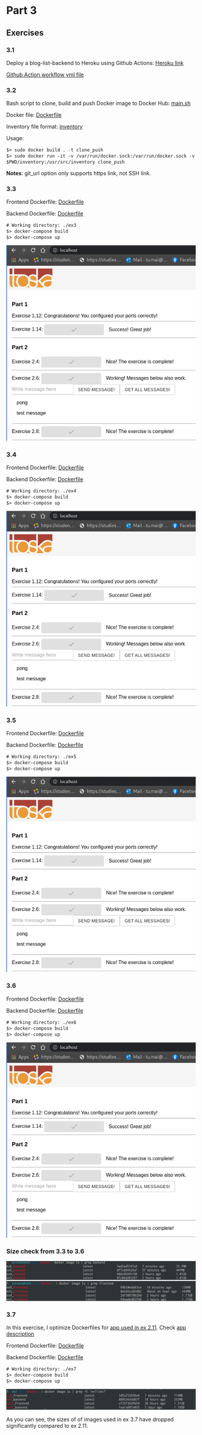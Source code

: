 # Part 3

## Exercises

### 3.1

Deploy a blog-list-backend to Heroku using Github Actions: [Heroku link](https://blog-list-backend.herokuapp.com/api/users)

[Github Action workflow yml file](https://github.com/anhtumai/blog-list-backend/blob/containerize/.github/workflows/github-actions-demo.yml)

### 3.2

Bash script to clone, build and push Docker image to Docker Hub: [main.sh](./ex2/main.sh)

Docker file: [Dockerfile](./ex2/Dockerfile)

Inventory file format: [inventory](./ex2/inventory)

Usage:

```shell
$> sudo docker build . -t clone_push
$> sudo docker run -it -v /var/run/docker.sock:/var/run/docker.sock -v $PWD/inventory:/usr/src/inventory clone_push
```

__Notes__: git_url option only supports https link, not SSH link.

### 3.3

Frontend Dockerfile: [Dockerfile](./ex3/Dockerfile.front)

Backend Dockerfile: [Dockerfile](./ex3/Dockerfile.back)

```shell
# Working directory: ./ex3
$> docker-compose build
$> docker-compose up
```

![Screenshot](screenshots/ex3.png)

### 3.4

Frontend Dockerfile: [Dockerfile](./ex4/Dockerfile.front)

Backend Dockerfile: [Dockerfile](./ex4/Dockerfile.back)

```shell
# Working directory: ./ex4
$> docker-compose build
$> docker-compose up
```

![Screenshot](screenshots/ex4.png)

### 3.5

Frontend Dockerfile: [Dockerfile](./ex5/Dockerfile.front)

Backend Dockerfile: [Dockerfile](./ex5/Dockerfile.back)

```shell
# Working directory: ./ex5
$> docker-compose build
$> docker-compose up
```

![Screenshot](screenshots/ex5.png)

### 3.6

Frontend Dockerfile: [Dockerfile](./ex6/Dockerfile.front)

Backend Dockerfile: [Dockerfile](./ex6/Dockerfile.back)

```shell
# Working directory: ./ex6
$> docker-compose build
$> docker-compose up
```

![Screenshot](screenshots/ex6.png)

### Size check from 3.3 to 3.6

![Backend size check](screenshots/backendsizecheck.png)
![Frontend size check](screenshots/frontendsizecheck.png)

### 3.7

In this exercise, I optimize Dockerfiles for [app used in ex 2.11](../Part2/ex11).
Check [app description](../Part2/ReadMe.md#2.11)

Frontend Dockerfile: [Dockerfile](./ex7/Dockerfile.optimize.front)

Backend Dockerfile: [Dockerfile](./ex7/Dockerfile.optimize.back)

```shell
# Working directory: ./ex7
$> docker-compose build
$> docker-compose up
```

![Size comparison](screenshots/ex7-size-comparison.png)

As you can see, the sizes of of images used in ex 3.7 have dropped significantly
compared to ex 2.11.

